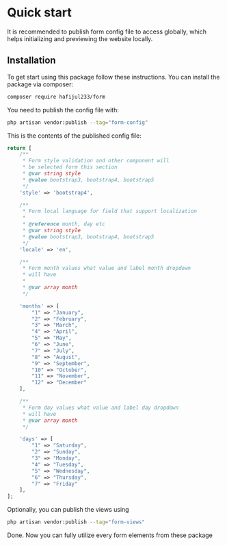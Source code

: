 # Quick start

It is recommended to publish form config file to access globally, which helps initializing and previewing the website
locally.

## Installation

To get start using this package follow these instructions. You can install the package via composer:

```bash
composer require hafijul233/form
```

You need to publish the config file with:

```bash
php artisan vendor:publish --tag="form-config"
```

This is the contents of the published config file:

```php
return [
    /**
     * Form style validation and other component will
     * be selected form this section
     * @var string style
     * @value bootstrap3, bootstrap4, bootstrap5
     */
    'style' => 'bootstrap4',

    /**
     * Form local language for field that support localization
     *
     * @reference month, day etc
     * @var string style
     * @value bootstrap3, bootstrap4, bootstrap5
     */
    'locale' => 'en',

    /**
     * Form month values what value and label month dropdown
     * will have
     *
     * @var array month
     */

    'months' => [
        "1" => "January",
        "2" => "February",
        "3" => "March",
        "4" => "April",
        "5" => "May",
        "6" => "June",
        "7" => "July",
        "8" => "August",
        "9" => "September",
        "10" => "October",
        "11" => "November",
        "12" => "December"
    ],

    /**
     * Form day values what value and label day dropdown
     * will have
     * @var array month
     */

    'days' => [
        "1" => "Saturday",
        "2" => "Sunday",
        "3" => "Monday",
        "4" => "Tuesday",
        "5" => "Wednesday",
        "6" => "Thursday",
        "7" => "Friday"
    ],
];
```

Optionally, you can publish the views using

```bash
php artisan vendor:publish --tag="form-views"
```

Done. Now you can fully utilize every form elements from these package

